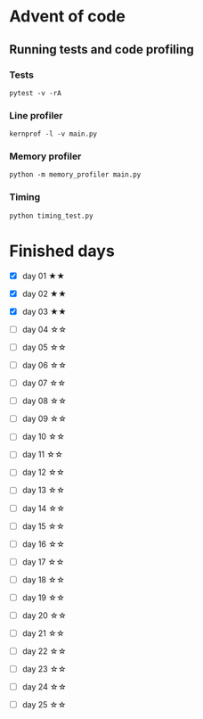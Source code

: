 # Advent of code

## Running tests and code profiling

### Tests
`pytest -v -rA`

### Line profiler
`kernprof -l -v main.py`

### Memory profiler
`python -m memory_profiler main.py`

### Timing
`python timing_test.py`

# Finished days

- [x] day 01 ★★
- [x] day 02 ★★
- [x] day 03 ★★
- [ ] day 04 ☆☆
- [ ] day 05 ☆☆
- [ ] day 06 ☆☆
- [ ] day 07 ☆☆
- [ ] day 08 ☆☆
- [ ] day 09 ☆☆
- [ ] day 10 ☆☆
- [ ] day 11 ☆☆
- [ ] day 12 ☆☆
- [ ] day 13 ☆☆
- [ ] day 14 ☆☆
- [ ] day 15 ☆☆
- [ ] day 16 ☆☆
- [ ] day 17 ☆☆
- [ ] day 18 ☆☆
- [ ] day 19 ☆☆
- [ ] day 20 ☆☆
- [ ] day 21 ☆☆
- [ ] day 22 ☆☆
- [ ] day 23 ☆☆
- [ ] day 24 ☆☆
- [ ] day 25 ☆☆

